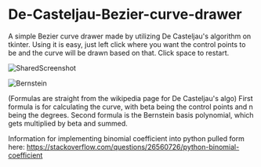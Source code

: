 # De-Casteljau-Bezier-curve-drawer
A simple Bezier curve drawer made by utilizing De Casteljau's algorithm on tkinter. Using it is easy, just left click where you want the control points to be and the curve will be drawn based on that. Click space to restart.

![SharedScreenshot](https://github.com/Gatito7218/De-Casteljau-Bezier-curve-drawer/assets/156482606/b3256aa8-b299-4823-a762-643f5d27e0c8)

![Bernstein](https://github.com/Gatito7218/De-Casteljau-Bezier-curve-drawer/assets/156482606/deec2bf7-70af-40c0-b6ad-d8f166e94384)

(Formulas are straight from the wikipedia page for De Casteljau's algo)
First formula is for calculating the curve, with beta being the control points and n being the degrees.
Second formula is the Bernstein basis polynomial, which gets multiplied by beta and summed.

Information for implementing binomial coefficient into python pulled form here: https://stackoverflow.com/questions/26560726/python-binomial-coefficient
